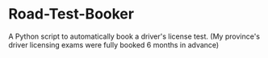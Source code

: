 # Road-Test-Booker

A Python script to automatically book a driver's license test. (My province's driver licensing exams were fully booked 6 months in advance)

